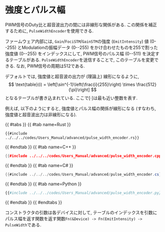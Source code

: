 # 強度とパルス幅

PWM信号のDuty比と超音波出力の間には非線形な関係がある. 
この関係を補正するために, `PulseWidthEncoder`を使用できる.

ファームウェア内部には, `Gain`/`FociSTM`/`GainSTM`の強度 (`EmitIntensity`) 値 ($0$--$255$) とModulationの振幅データ ($0$--$255$) をかけ合わせたものを$255$で割った強度値 ($0$--$255$) をインデックスにして, PWM信号のパルス幅 ($0$--$511$) を決定するテーブルがある.
`PulseWidthEncoder`を送信することで, このテーブルを変更できる.
なお, PWM信号の周期は512である.

デフォルトでは, 強度値と超音波の出力が (理論上) 線形になるように,
$$
    \text{table}(i) = \left[\sin^{-1}\left(\frac{i}{255}\right) \times \frac{512}{\pi}\right]
$$
となるテーブルが書き込まれている.
ここで$[\cdot]$は最も近い整数を表す.

例えば, 以下のようにすると, 強度値とパルス幅の関係が線形になる (すなわち, 強度値と超音波出力は非線形になる).

{{ #tabs }}
{{ #tab name=Rust }}
```rust,edition2024
{{#include ../../../codes/Users_Manual/advanced/pulse_width_encoder.rs}}
```
{{ #endtab }}
{{ #tab name=C++ }}
```cpp
{{#include ../../../codes/Users_Manual/advanced/pulse_width_encoder.cpp}}
```
{{ #endtab }}
{{ #tab name=C# }}
```cs
{{#include ../../../codes/Users_Manual/advanced/pulse_width_encoder.cs}}
```
{{ #endtab }}
{{ #tab name=Python }}
```python
{{#include ../../../codes/Users_Manual/advanced/pulse_width_encoder.py}}
```
{{ #endtab }}
{{ #endtabs }}

コンストラクタの引数は各デバイスに対して, テーブルのインデックスを引数にパルス幅を返す関数を返す関数`Fn(&Device) -> Fn(EmitIntensity) -> PulseWidth`である.
